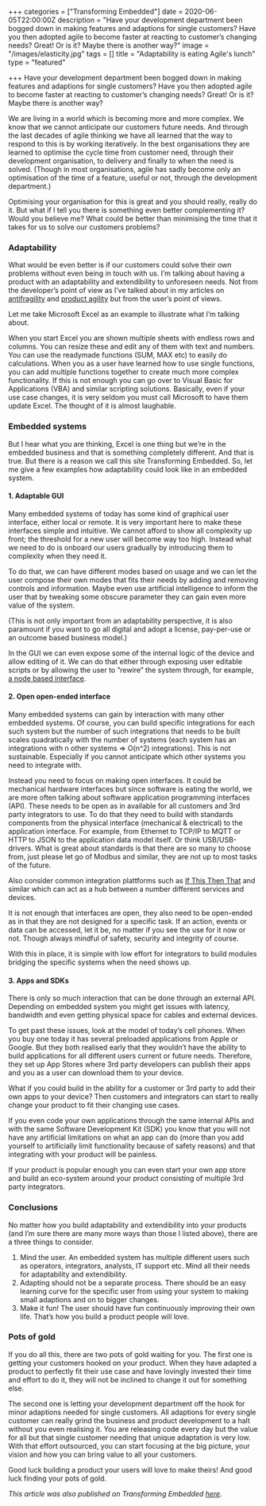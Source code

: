 +++
categories = ["Transforming Embedded"]
date = 2020-06-05T22:00:00Z
description = "Have your development department been bogged down in making features and adaptions for single customers? Have you then adopted agile to become faster at reacting to customer’s changing needs? Great! Or is it? Maybe there is another way?"
image = "/images/elasticity.jpg"
tags = []
title = "Adaptability is eating Agile's lunch"
type = "featured"

+++
Have your development department been bogged down in making features and adaptions for single customers? Have you then adopted agile to become faster at reacting to customer’s changing needs? Great! Or is it? Maybe there is another way?

We are living in a world which is becoming more and more complex. We know that we cannot anticipate our customers future needs. And through the last decades of agile thinking we have all learned that the way to respond to this is by working iteratively. In the best organisations they are learned to optimise the cycle time from customer need, through their development organisation, to delivery and finally to when the need is solved. (Though in most organisations, agile has sadly become only an optimisation of the time of a feature, useful or not, through the development department.)

Optimising your organisation for this is great and you should really, really do it. But what if I tell you there is something even better complementing it? Would you believe me? What could be better than minimising the time that it takes for us to solve our customers problems?

### Adaptability

What would be even better is if our customers could solve their own problems without even being in touch with us. I’m talking about having a product with an adaptability and extendibility to unforeseen needs. Not from the developer’s point of view as I’ve talked about in my articles on [antifragility](https://transformingembedded.sigmatechnology.se/insight-post/how-to-build-antifragile-products/) and [product agility](https://transformingembedded.sigmatechnology.se/insight-post/how-agile-is-your-product/) but from the user’s point of views.

Let me take Microsoft Excel as an example to illustrate what I’m talking about.

When you start Excel you are shown multiple sheets with endless rows and columns. You can resize these and edit any of them with text and numbers. You can use the readymade functions (SUM, MAX etc) to easily do calculations. When you as a user have learned how to use single functions, you can add multiple functions together to create much more complex functionality. If this is not enough you can go over to Visual Basic for Applications (VBA) and similar scripting solutions. Basically, even if your use case changes, it is very seldom you must call Microsoft to have them update Excel. The thought of it is almost laughable.

### **Embedded systems**

But I hear what you are thinking, Excel is one thing but we’re in the embedded business and that is something completely different. And that is true. But there is a reason we call this site Transforming Embedded. So, let me give a few examples how adaptability could look like in an embedded system.

#### **1. Adaptable GUI**

Many embedded systems of today has some kind of graphical user interface, either local or remote. It is very important here to make these interfaces simple and intuitive. We cannot afford to show all complexity up front; the threshold for a new user will become way too high. Instead what we need to do is onboard our users gradually by introducing them to complexity when they need it.

To do that, we can have different modes based on usage and we can let the user compose their own modes that fits their needs by adding and removing controls and information. Maybe even use artificial intelligence to inform the user that by tweaking some obscure parameter they can gain even more value of the system.

(This is not only important from an adaptability perspective, it is also paramount if you want to go all digital and adopt a license, pay-per-use or an outcome based business model.)

In the GUI we can even expose some of the internal logic of the device and allow editing of it. We can do that either through exposing user editable scripts or by allowing the user to ”rewire” the system through, for example, [a node based interface](https://nodered.org/).

#### **2. Open open-ended interface**

Many embedded systems can gain by interaction with many other embedded systems. Of course, you can build specific integrations for each such system but the number of such integrations that needs to be built scales quadratically with the number of systems (each system has an integrations with n other systems => O(n^2) integrations). This is not sustainable. Especially if you cannot anticipate which other systems you need to integrate with.

Instead you need to focus on making open interfaces. It could be mechanical hardware interfaces but since software is eating the world, we are more often talking about software application programming interfaces (API). These needs to be open as in available for all customers and 3rd party integrators to use. To do that they need to build with standards components from the physical interface (mechanical & electrical) to the application interface. For example, from Ethernet to TCP/IP to MQTT or HTTP to JSON to the application data model itself. Or think USB/USB-drivers. What is great about standards is that there are so many to choose from, just please let go of Modbus and similar, they are not up to most tasks of the future.

Also consider common integration plattforms such as [If This Then That](https://ifttt.com/) and similar which can act as a hub between a number different services and devices.

It is not enough that interfaces are open, they also need to be open-ended as in that they are not designed for a specific task. If an action, events or data can be accessed, let it be, no matter if you see the use for it now or not. Though always mindful of safety, security and integrity of course.

With this in place, it is simple with low effort for integrators to build modules bridging the specific systems when the need shows up.

#### **3. Apps and SDKs**

There is only so much interaction that can be done through an external API. Depending on embedded system you might get issues with latency, bandwidth and even getting physical space for cables and external devices.

To get past these issues, look at the model of today’s cell phones. When you buy one today it has several preloaded applications from Apple or Google. But they both realised early that they wouldn’t have the ability to build applications for all different users current or future needs. Therefore, they set up App Stores where 3rd party developers can publish their apps and you as a user can download them to your device.

What if you could build in the ability for a customer or 3rd party to add their own apps to your device? Then customers and integrators can start to really change your product to fit their changing use cases.

If you even code your own applications through the same internal APIs and with the same Software Development Kit (SDK) you know that you will not have any artificial limitations on what an app can do (more than you add yourself to artificially limit functionality because of safety reasons) and that integrating with your product will be painless.

If your product is popular enough you can even start your own app store and build an eco-system around your product consisting of multiple 3rd party integrators.

### **Conclusions**

No matter how you build adaptability and extendibility into your products (and I’m sure there are many more ways than those I listed above), there are a three things to consider.

1. Mind the user. An embedded system has multiple different users such as operators, integrators, analysts, IT support etc. Mind all their needs for adaptability and extendibility.
2. Adapting should not be a separate process. There should be an easy learning curve for the specific user from using your system to making small adaptions and on to bigger changes.
3. Make it fun! The user should have fun continuously improving their own life. That’s how you build a product people will love.

### **Pots of gold**

If you do all this, there are two pots of gold waiting for you. The first one is getting your customers hooked on your product. When they have adapted a product to perfectly fit their use case and have lovingly invested their time and effort to do it, they will not be inclined to change it out for something else.

The second one is letting your development department off the hook for minor adaptions needed for single customers. All adaptions for every single customer can really grind the business and product development to a halt without you even realising it. You are releasing code every day but the value for all but that single customer needing that unique adaptation is very low. With that effort outsourced, you can start focusing at the big picture, your vision and how you can bring value to all your customers.

Good luck building a product your users will love to make theirs! And good luck finding your pots of gold.

_This article was also published on Transforming Embedded_ [_here_](https://transformingembedded.sigmatechnology.se/insight-post/adaptability-is-eating-agiles-lunch/ "Adaptability is eating Agile's lunch")_._